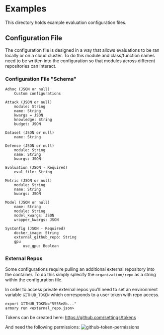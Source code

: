 # Examples

This directory holds example evaluation configuration files.


## Configuration File
The configuration file is designed in a way that allows evaluations to be ran locally 
or on a cloud cluster. To do this module and class/function names need to be written 
into the configuration so that modules across different repositories can interact.


### Configuration File "Schema"
```
Adhoc (JSON or null)
    Custom configurations

Attack (JSON or null)
    module: String 
    name: String
    kwargs = JSON
    knowledge: String
    budget: JSON

Dataset (JSON or null)
    name: String

Defense (JSON or null)
    module: String
    name: String
    kwargs: JSON

Evaluation (JSON - Required)
    eval_file: String

Metric (JSON or null)
    module: String
    name: String
    kwargs: JSON

Model (JSON or null)
    name: String
    module: String
    model_kwargs: JSON
    wrapper_kwargs: JSON

SysConfig (JSON - Required)
    docker_image: String
    external_github_repo: String
    gpu
        use_gpu: Boolean
```

### External Repos
Some configurations require pulling an additional external repository into the 
container. To do this simply splecify the `organization/repo` as a string within the 
configuration file. 

In order to access private external repos you'll need to set an 
environment variable `GITHUB_TOKEN` which corresponds to a user token 
with repo access.

```
export GITHUB_TOKEN="5555e8b..."
armory run <external_repo.json>
```

Tokens can be created here:
https://github.com/settings/tokens

And need the following permissions:
![github-token-permissions](https://user-images.githubusercontent.com/18154355/72368576-5aa1c180-36cc-11ea-9c2d-b7b1ca750018.png)
